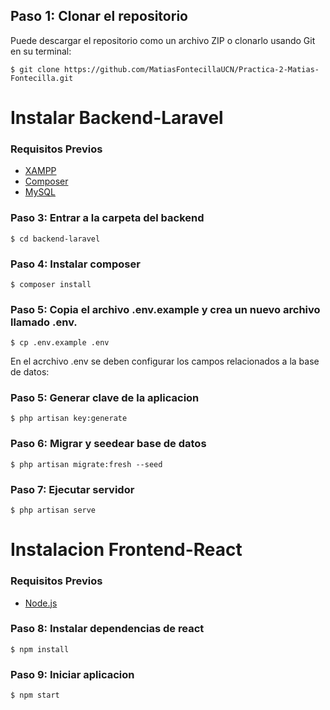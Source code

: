 ## Paso 1: Clonar el repositorio ##
Puede descargar el repositorio como un archivo ZIP o clonarlo usando Git en su terminal:

```+
$ git clone https://github.com/MatiasFontecillaUCN/Practica-2-Matias-Fontecilla.git
```


# Instalar Backend-Laravel #

### Requisitos Previos ###

* [XAMPP](https://www.apachefriends.org/index.html)
* [Composer](https://getcomposer.org)
* [MySQL](https://dev.mysql.com/downloads/mysql/)
  
### Paso 3: Entrar a la carpeta del backend ###
```+
$ cd backend-laravel
```

### Paso 4: Instalar composer ###
```+
$ composer install
```
### Paso 5: Copia el archivo .env.example y crea un nuevo archivo llamado .env. ###
```+
$ cp .env.example .env
```
En el acrchivo .env se deben configurar los campos relacionados a la base de datos:

### Paso 5: Generar clave de la aplicacion ###
```+
$ php artisan key:generate
```
### Paso 6: Migrar y seedear base de datos ###

```+
$ php artisan migrate:fresh --seed
```
### Paso 7: Ejecutar servidor ###
```+
$ php artisan serve
```
# Instalacion Frontend-React
### Requisitos Previos ###

* [Node.js](https://nodejs.org/en)

### Paso 8: Instalar dependencias de react ###
```+
$ npm install
```
### Paso 9: Iniciar aplicacion ###
```+
$ npm start
```

